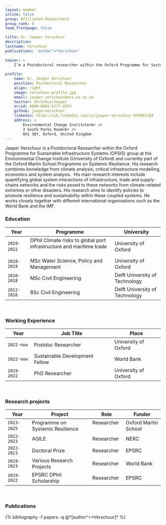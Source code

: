 ```yaml
---
layout: member
inline: false
group: Affiliated Researchers
group_rank: 4
team_frontpage: false

title: Dr. Jasper Verschuur
description:
lastname: Verschuur
publications: 'author^=*Verschuur'
​
teaser: >
    I’m a Postdoctoral researcher within the Oxford Programme for Sustainable Infrastructure Systems at the Environmental Change Institute, University of Oxford.
​
profile:
    name: Dr. Jasper Verschuur
    position: Postdoctoral Researcher
    align: right
    image: verschuur-profile.jpg
    email: jasper.verschuur@eci.ox.ac.uk
    twitter: VerschuurJasper
    orcid: 0000-0002-5277-4353
    github: jasperverschuur
    linkedin: https://uk.linkedin.com/in/jasper-verschuur-076092104
    address: >
        Environmental Change Institute<br />
        3 South Parks Road<br />
        OX1 3QY, Oxford, United Kingdom
---
```


Jasper Verschuur is a Postdoctoral Researcher within the Oxford Programme for Sustainable Infrastructure Systems (OPSIS) group at the Environmental Change Institute (University of Oxford) and currently part of the Oxford Martin School Programme on Systemic Resilience. His research combines knowledge from climate analysis, critical infrastructure modelling, economics and system analysis.
​
His main research interests include quantifying global system interactions of infrastructure, trade and supply-chains networks and the risks posed to these networks from climate-related extremes or other disasters. His research aims to identify policies to promote resilience and sustainability within these coupled systems. He works closely together with different international organisations such as the World Bank and the IMF. 
<br>

### Education 

Year  | Programme | University
-------|-------------------| ----------- 
`2019-2022`&nbsp;&nbsp;| DPhil Climate risks to global port infrastructure and maritime trade &nbsp;&nbsp;| University of Oxford
`2018-2019` | MSc Water Science, Policy and Management | University of Oxford
`2016-2018` | MSc Civil Engineering | Delft University of Technology
`2012-2016` | BSc Civil Engineering | Delft University of Technology

<br>

### Working Experience

Year  | Job Title | Place 
-------|-------------------| ----------- 
`2022-now` | Postdoc Researcher | University of Oxford
`2022-now` | Sustainable Development Fellow &nbsp;&nbsp;&nbsp;&nbsp;| World Bank
`2019-2022` | PhD Researcher | University of Oxford

<br>

### Research projects

Year | Project | Role | Funder 
-------|-------------------| ----------- | ---------
`2023-2025` &nbsp;&nbsp; | Programme on Systemic Resilience &nbsp;&nbsp; | Researcher &nbsp;&nbsp;| Oxford Martin School
`2022-2023` | AGILE | Researcher | NERC
`2022-2023` | Doctoral Prize | Researcher | EPSRC
`2019-2023` | Various Research Projects | Researcher | World Bank
`2019-2022` | EPSRC DPhil Scholarship | Researcher | EPSRC
<br>


### Publications
<div class="publications">
  {% bibliography -f papers -q @*[author^=*Verschuur]* %}
</div>


